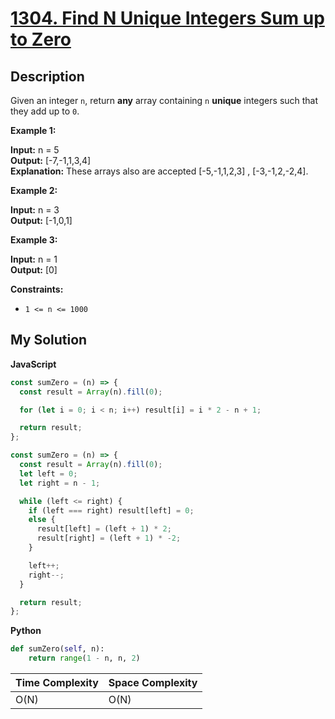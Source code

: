 # [1304. Find N Unique Integers Sum up to Zero](https://leetcode.com/problems/find-n-unique-integers-sum-up-to-zero)

## Description

Given an integer `n`, return **any** array containing `n` **unique** integers such that they add up to `0`.

**Example 1:**

**Input:** n = 5  
**Output:** \[-7,-1,1,3,4\]  
**Explanation:** These arrays also are accepted \[-5,-1,1,2,3\] , \[-3,-1,2,-2,4\].

**Example 2:**

**Input:** n = 3  
**Output:** \[-1,0,1\]

**Example 3:**

**Input:** n = 1  
**Output:** \[0\]

**Constraints:**

- `1 <= n <= 1000`

## My Solution

**JavaScript**

```js
const sumZero = (n) => {
  const result = Array(n).fill(0);

  for (let i = 0; i < n; i++) result[i] = i * 2 - n + 1;

  return result;
};
```

```js
const sumZero = (n) => {
  const result = Array(n).fill(0);
  let left = 0;
  let right = n - 1;

  while (left <= right) {
    if (left === right) result[left] = 0;
    else {
      result[left] = (left + 1) * 2;
      result[right] = (left + 1) * -2;
    }

    left++;
    right--;
  }

  return result;
};
```

**Python**

```py
def sumZero(self, n):
    return range(1 - n, n, 2)
```

| Time Complexity | Space Complexity |
| --------------- | ---------------- |
| O(N)            | O(N)             |
